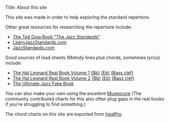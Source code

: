 Title: About this site

This site was made in order to help exploring the standard repertoire.

Other great resources for researching the repertoire include:

* [The Ted Gioa Book "The Jazz Standards"](https://amzn.to/2N2vt4C)
* [LearnJazzStandards.com](https://www.learnjazzstandards.com/)
* [JazzStandards.com](http://jazzstandards.com/)

Good sources of lead sheets (Melody lines plus chords, sometimes lyrics) include:

* [The Hal Leonard Real Book Volume 1](https://amzn.to/2yT8vov) [(Bb)](https://amzn.to/2yV3bRo) [(Eb)](https://amzn.to/2yQLkLs) [(Bass clef)](https://amzn.to/2yYGITr)
* [The Hal Leonard Real Book Volume 2](https://amzn.to/2McSkuZ) [(Bb)](https://amzn.to/2McSu5z) [(Eb)](https://amzn.to/2McSKBz) [(Bass clef)](https://amzn.to/2YY8IW7)
* [The Ultimate Jazz Fake Book](https://amzn.to/2YWy8n3)

You can also make your own using the excellent [Musescore](https://musescore.com/) (The community contributed charts for this also often
plug gaps in the real books if you're struggling to find something.)

The chord charts on this site are exported from [IrealPro](https://irealpro.com/).
